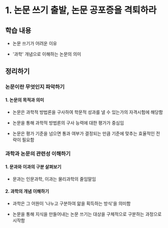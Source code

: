 # 1. 논문 쓰기 출발, 논문 공포증을 격퇴하라

## 학습 내용

- 논문 쓰기가 어려운 이유

- '과학' 개념으로 이해하는 논문의 의미

## 정리하기

### 논문이란 무엇인지 파악하기

#### 1. 논문의 목적과 의미

- 논문은 과학적 방법론을 구사하여 학문적 성과를 낼 수 있는가의 자격시험에 해당함 

- 논문을 통해 과학적 방법론의 구사 능력에 대한 평가가 중심임

- 논문은 평가 기준을 넘으면 통과 여부가 결정되는 만큼 기준에 맞추는 효율적인 전략이 필요함

### 과학과 논문의 관련성 이해하기

#### 1. 문과와 이과의 구분 살펴보기

- 문과는 인문과학, 이과는 물리과학의 줄임말임

#### 2. 과학의 개념 이해하기

- 과학은 그 어원이 '나누고 구분하여 앎을 획득하는 방식'을 의미함

- 논문을 통해 지식을 만들어내는 논문 쓰기는 대상을 구체적으로 구분하는 과정으로 시작함
